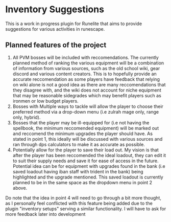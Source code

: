 # Inventory Suggestions

This is a work in progress plugin for Runelite that aims to provide suggestions for various activities in runescape.

## Planned features of the project

1) All PVM bosses will be included with reccomendations. The currently planned method of ranking the various
   equipment will be a combination of information from various sources, such as the old school wiki, gear discord and various
   content creators. This is to hopefully provide an accurate reccomendation as some players have feedback that relying on
   wiki alone is not a good idea as there are many reccomendations that they disagree with, and the wiki does not account for
   niche equipment that may be reasonable sidegrades which may benefit players such as ironmen or low budget players.
2) Bosses with Multiple ways to tackle will allow the player to choose their preferred method via a drop-down menu (i.e zulrah mage only, range only, hybrid).
3) Bosses that the player may be ill-equipped for (i.e not having the spellbook, the minimum reccomended equipment) will be marked out
   and reccomend the minimum upgrades the player should have. As stated in point 1, this ideally will be discussed with
   various sources and ran through dps calculators to make it as accurate as possible.
4) Potentially allow for the player to save their load out. My vision is that after the player has been reccomended the ideal loadout,
   they can edit it to suit their supply needs and save it for ease of access in the future. Potential idea can be for equipment with upgrades
   found in the bank (i.e saved loadout having iban staff with trident in the bank) being highlighted and the upgrade mentioned. This saved loadout
   is currently planned to be in the same space as the dropdown menu in point 2 above.

Do note that the idea in point 4 will need to go through a bit more thought, as I personally feel conflicted with this feature being added
due to the plugin "inventory setups" serving a similar functionality. I will have to ask for more feedback later into development